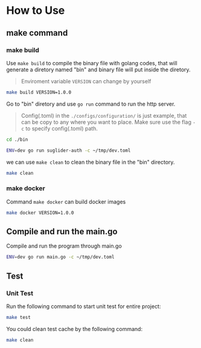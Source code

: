 # How to Use

## make command

### make build

Use `make build` to compile the binary file with golang codes, that will generate a diretory named "bin" and binary file will put inside the diretory.

> Enviroment variable `VERSION` can change by yourself

```bash
make build VERSION=1.0.0
```

Go to "bin" diretory and use `go run` command to run the http server.

> Config(.toml) in the `./configs/configuration/` is just example, that can be copy to any where you want to place. Make sure use the flag `-c` to specify config(.toml) path.

```bash
cd ./bin

ENV=dev go run suglider-auth -c ~/tmp/dev.toml
```

we can use `make clean` to clean the binary file in the "bin" directory.
```bash
make clean
```

### make docker

Command `make docker` can build docker images

```bash
make docker VERSION=1.0.0
```

## Compile and run the main.go

Compile and run the program through main.go

```bash
ENV=dev go run main.go -c ~/tmp/dev.toml
```

## Test

### Unit Test

Run the following command to start unit test for entire project:

```bash
make test
```

You could clean test cache by the following command:

```bash
make clean
```